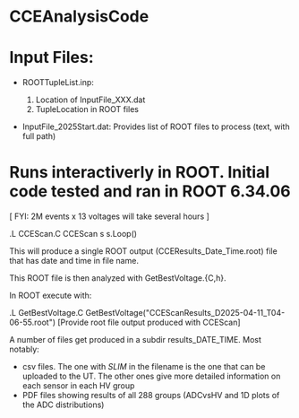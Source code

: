 # CCEAnalysisCode


Input Files:
============

* ROOTTupleList.inp:
    1) Location of InputFile_XXX.dat
    2) TupleLocation in ROOT files
    
 * InputFile_2025Start.dat: Provides list of ROOT files to process (text, with full path)


Runs interactiverly in ROOT. Initial code tested and ran in ROOT 6.34.06
========================================================================
 [ FYI:  2M events x 13 voltages  will take several hours ]


.L CCEScan.C
CCEScan s
s.Loop()

This will produce a single ROOT output (CCEResults_Date_Time.root) file that has date and time in file name.

This ROOT file is then analyzed with GetBestVoltage.{C,h}. 

In ROOT execute with:

.L GetBestVoltage.C
GetBestVoltage("CCEScanResults_D2025-04-11_T04-06-55.root")     [Provide root file output produced with CCEScan]

A number of files get produced in a subdir results_DATE_TIME. Most notably:
 * csv files. The one with _SLIM_ in the filename is the one that can be uploaded to the UT.
   The other ones give more detailed information on each sensor in each HV group
 * PDF files showing results of all 288 groups (ADCvsHV and 1D plots of the ADC distributions)
